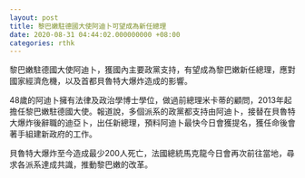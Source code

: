```yaml
---
layout: post
title: 黎巴嫩駐德國大使阿迪卜可望成為新任總理
date: 2020-08-31 04:44:02.000000000 +08:00
categories: rthk
---
```


黎巴嫩駐德國大使阿迪卜，獲國內主要政黨支持，有望成為黎巴嫩新任總理，應對國家經濟危機，以及首都貝魯特大爆炸造成的影響。

48歲的阿迪卜擁有法律及政治學博士學位，做過前總理米卡蒂的顧問，2013年起擔任黎巴嫩駐德國大使。報道說，多個派系的政黨都支持由阿迪卜，接替在貝魯特大爆炸後辭職的迪亞卜，出任新總理，預料阿迪卜最快今日會獲提名，獲任命後會著手組建新政府的工作。

貝魯特大爆炸至今造成最少200人死亡，法國總統馬克龍今日會再次前往當地，尋求各派系達成共識，推動黎巴嫩的改革。
